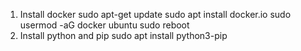 1. Install docker
     sudo apt-get update
     sudo apt install docker.io
     sudo usermod -aG docker ubuntu
     sudo reboot
2. Install python and pip
    sudo apt install python3-pip
